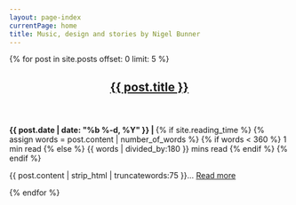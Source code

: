 ```yaml
---
layout: page-index
currentPage: home
title: Music, design and stories by Nigel Bunner
---
```




{% for post in site.posts offset: 0 limit: 5 %}
<article class="post">	
	<header class="article-header"><h2><a class="post-link" href="{{ post.url | prepend: site.baseurl }}">{{ post.title }}</a></h2></header>
	<div class="post-meta-top">
		<div class="date">
			<span>
				<strong>{{ post.date | date: "%b %-d, %Y" }} | </strong>
				 {% if site.reading_time %}
			        <span class="entry-reading-time">
			          <i class="fa fa-clock-o"></i>
			          <span class="reading-time" title="Estimated read time">
					  {% assign words = post.content | number_of_words %}
					  {% if words < 360 %}
					    1 min read
					  {% else %}
					    {{ words | divided_by:180 }} mins read
					  {% endif %}
				 </span>
			        </span><!-- /.entry-reading-time -->
			        {% endif %} 
			</span>
		</div>
	</div>
	<p>{{ post.content | strip_html | truncatewords:75 }}&hellip; <a class="post-link" href="{{ post.url | prepend: site.baseurl }}">Read more</a></p>	
</article>  
{% endfor %}




